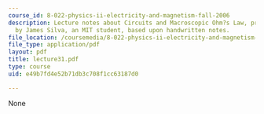 ```yaml
---
course_id: 8-022-physics-ii-electricity-and-magnetism-fall-2006
description: Lecture notes about Circuits and Macroscopic Ohm?s Law, prepared in LaTeX
  by James Silva, an MIT student, based upon handwritten notes.
file_location: /coursemedia/8-022-physics-ii-electricity-and-magnetism-fall-2006/e49b7fd4e52b71db3c708f1cc63187d0_lecture31.pdf
file_type: application/pdf
layout: pdf
title: lecture31.pdf
type: course
uid: e49b7fd4e52b71db3c708f1cc63187d0

---
```

None